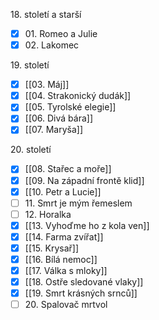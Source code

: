 18\. století a starší
- [x] 01\. Romeo a Julie
- [x] 02\. Lakomec

19\. století
- [x] [[03. Máj]]
- [x] [[04. Strakonický dudák]]
- [x] [[05. Tyrolské elegie]]
- [x] [[06. Divá bára]]
- [x] [[07. Maryša]]

20\. století
- [x] [[08. Stařec a moře]]
- [x] [[09. Na západní frontě klid]]
- [x] [[10. Petr a Lucie]]
- [ ] 11\. Smrt je mým řemeslem
- [ ] 12\. Horalka
- [x] [[13. Vyhoďme ho z kola ven]]
- [x] [[14. Farma zvířat]]
- [x] [[15. Krysař]]
- [x] [[16. Bílá nemoc]]
- [x] [[17. Válka s mloky]]
- [x] [[18. Ostře sledované vlaky]]
- [x] [[19. Smrt krásných srnců]]
- [ ] 20\. Spalovač mrtvol